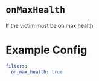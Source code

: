 # `onMaxHealth`

If the victim must be on max health

# Example Config
```yaml
filters:
  on_max_health: true
```
